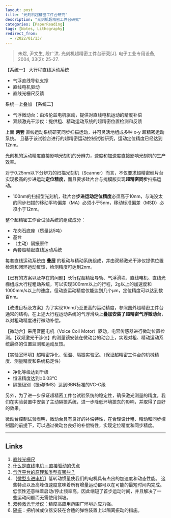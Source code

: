 ```yaml
---
layout: post
title: "光刻机超精密工件台研究"
description: "光刻机超精密工件台研究"
categories: [PaperReading]
tags: [Notes, Lithography]
redirect_from:
  - /2022/01/13/
---
```


> 朱煜, 尹文生, 段广洪. 光刻机超精密工件台研究[J]. 电子工业专用设备, 2004, 33(2): 25-27.

【系统一】 大行程直线运动系统

- 气浮直线导轨支撑
- 直线电机驱动
- 直线光栅尺反馈

系统一上叠加 【系统二】

- 气浮微动台：由洛伦兹电机驱动，提供对直线电机运动的精度补偿
- 双频激光干涉仪：提供粗、精动运动系统的超精密位置检测和反馈

上面 **两套** 直线运动系统研究同步扫描运动，并可灵活地组成多种 x-y 超精密运动系统。 且基于该试验台进行的超精密运动控制试验研究，运动定位精度已经达到12nm。

光刻机的运动精度直接影响光刻机的分辨力，速度和加速度直接影响光刻机的生产效率。

对于0.25nm以下分辨力的扫描光刻机（Scanner）而言，不仅要求超精密硅片台实现极高的步进运动**定位精度**，而且要求硅片台与掩模版实现**超精密同步**扫描运动。

- 100nm的扫描型光刻机，硅片台**步进运动定位精度**必须高于10nm，与淹没太的同步扫描的移动平均偏差（MA）必须小于5nm，移动标准偏差（MSD）必须小于12nm。

整个超精密工作台试验系统的组成成分：

- 花岗石底座（质量达5吨）
- 基台
- （主动）隔振原件
- 两套超精密直线运动系统

每套直线运动系统由 **叠层** 的粗动与精动系统组成，并由双频激光干涉仪提供位置检测和闭环运动反馈，检测精度可达到2nm。

【已有的方案以及存在的问题】长行程超精密导轨、气浮滑块、直线电机、直线光栅组成大行程粗动系统，可以实现300mm以上的行程，2g以上的加速度和1000mm/s以上的速度。但动态运动精度仅能达到几个μm，定位精度可以达到数百nm。

【改进目标及方案】为了实现10nm乃至更高的运动精度，参照国外超精密工件台通常的结构，在上述大行程运动系统的气浮滑块上**叠加安装了超精密气浮微动台**，以对粗动精度进行微动补偿。

【微动台】采用音圈电机（Voice Coil Motor）驱动，电容传感器进行微动位置检测。【双频激光干涉仪】的测量镜安装在微动台的动台上，实现对粗、精动运动系统最终的位置监测和运动反馈。

【实验室环境】超精密净化、恒温、隔振实验室。（保证超精密工件台的机械精度、测量精度和系统稳定性）

- 净化等级达到千级
- 恒温精度达到±0.03℃
- 隔振级别（振动RMS）达到BBN标准的VC-C级

另外，为了进一步保证超精密工件台试验系统的稳定性，确保激光测量的精度，我们在实验装置中安装了主动隔振系统，进一步降低环境振东的影响，并取得了良好的效果。

微动台控制试验表明，微动台具有良好的补偿特性，在合理设计粗、精动和同步控制器的前提下，可以通过微动台良好的补偿特性，实现定位精度和同步精度。

---

## Links

1. [直线光栅尺](http://www.fagorautomation.com/downloads/catalogos/zh-hans/cat_linear_encoders.pdf)
2. [什么是直线电机 – 直接驱动的优点](https://www.etel.ch/zh/%E7%9B%B4%E7%BA%BF%E7%94%B5%E6%9C%BA/%E7%9B%B4%E6%8E%A5%E9%A9%B1%E5%8A%A8/)
3. [气浮平台的原理和类型有哪些？](https://www.jnjmjx.com/news/40.html)
4. 【[微型步进电机](https://www.portescap.com/zh-cn/%E4%BA%A7%E5%93%81/%E5%BE%AE%E5%9E%8B%E6%AD%A5%E8%BF%9B%E7%94%B5%E6%9C%BA)】低转动惯量使我们的电机具有杰出的加速度和动态性能。 这些特点以及高峰值速度意味着所有增量运动都可以在可能的最短时间内完成。 低惯性还意味着启动/停止频率高，因此缩短了首步运动时间，并且解决了一些运动问题而无需使用斜坡。
5. [双频激光干涉仪](https://baike.baidu.com/item/%E5%8F%8C%E9%A2%91%E6%BF%80%E5%85%89%E5%B9%B2%E6%B6%89%E4%BB%AA/8334978)：精度高应用范围广环境适应力强。
6. [隔振](https://baike.baidu.com/item/%E9%9A%94%E6%8C%AF/8687337)：把机械或仪器安装在合适的弹性装置上以隔离振动的措施。

